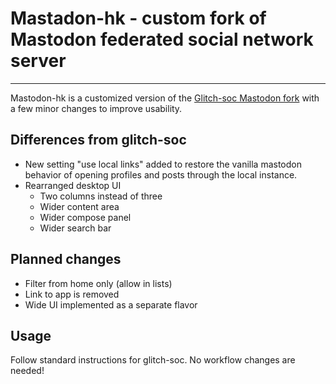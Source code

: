 # Mastadon-hk - custom fork of Mastodon federated social network server

---

Mastodon-hk is a customized version of the [Glitch-soc Mastodon fork](https://github.com/glitch-soc/mastodon)
with a few minor changes to improve usability.

## Differences from glitch-soc
* New setting "use local links" added to restore the vanilla mastodon behavior of opening profiles and posts through the local instance.
* Rearranged desktop UI
  * Two columns instead of three
  * Wider content area
  * Wider compose panel
  * Wider search bar

## Planned changes
* Filter from home only (allow in lists)
* Link to app is removed
* Wide UI implemented as a separate flavor

## Usage
Follow standard instructions for glitch-soc.
No workflow changes are needed!

